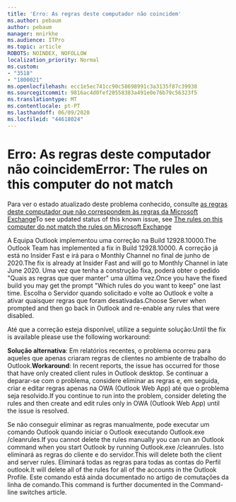 ```yaml
---
title: 'Erro: As regras deste computador não coincidem'
ms.author: pebaum
author: pebaum
manager: mnirkhe
ms.audience: ITPro
ms.topic: article
ROBOTS: NOINDEX, NOFOLLOW
localization_priority: Normal
ms.custom:
- "3518"
- "1800021"
ms.openlocfilehash: ecc1e5ec741cc90c58698991c3a3135f87c39938
ms.sourcegitcommit: 9816ac4d0fef20558383a491e0e76b79c56323f5
ms.translationtype: MT
ms.contentlocale: pt-PT
ms.lasthandoff: 06/09/2020
ms.locfileid: "44618024"
---
```

# <a name="error-the-rules-on-this-computer-do-not-match"></a><span data-ttu-id="8d7ba-102">Erro: As regras deste computador não coincidem</span><span class="sxs-lookup"><span data-stu-id="8d7ba-102">Error: The rules on this computer do not match</span></span>

<span data-ttu-id="8d7ba-103">Para ver o estado atualizado deste problema conhecido, consulte [as regras deste computador que não correspondem às regras da Microsoft Exchange](https://support.office.com/article/d032e037-b224-429e-b325-633afde9b5f0)</span><span class="sxs-lookup"><span data-stu-id="8d7ba-103">To see updated status of this known issue, see [The rules on this computer do not match the rules on Microsoft Exchange](https://support.office.com/article/d032e037-b224-429e-b325-633afde9b5f0)</span></span>

<span data-ttu-id="8d7ba-104">A Equipa Outlook implementou uma correção na Build 12928.10000.</span><span class="sxs-lookup"><span data-stu-id="8d7ba-104">The Outlook Team has implemented a fix in Build 12928.10000.</span></span> <span data-ttu-id="8d7ba-105">A correção já está no Insider Fast e irá para o Monthly Channel no final de junho de 2020.</span><span class="sxs-lookup"><span data-stu-id="8d7ba-105">The fix is already at Insider Fast and will go to Monthly Channel in late June 2020.</span></span> <span data-ttu-id="8d7ba-106">Uma vez que tenha a construção fixa, poderá obter o pedido "Quais as regras que quer manter" uma última vez.</span><span class="sxs-lookup"><span data-stu-id="8d7ba-106">Once you have the fixed build you may get the prompt "Which rules do you want to keep" one last time.</span></span> <span data-ttu-id="8d7ba-107">Escolha o Servidor quando solicitado e volte ao Outlook e volte a ativar quaisquer regras que foram desativadas.</span><span class="sxs-lookup"><span data-stu-id="8d7ba-107">Choose Server when prompted and then go back in Outlook and re-enable any rules that were disabled.</span></span>

<span data-ttu-id="8d7ba-108">Até que a correção esteja disponível, utilize a seguinte solução:</span><span class="sxs-lookup"><span data-stu-id="8d7ba-108">Until the fix is available please use the following workaround:</span></span>

<span data-ttu-id="8d7ba-109">**Solução alternativa**: Em relatórios recentes, o problema ocorreu para aqueles que apenas criaram regras de clientes no ambiente de trabalho do Outlook.</span><span class="sxs-lookup"><span data-stu-id="8d7ba-109">**Workaround**: In recent reports, the issue has occurred for those that have only created client rules in Outlook desktop.</span></span> <span data-ttu-id="8d7ba-110">Se continuar a deparar-se com o problema, considere eliminar as regras e, em seguida, criar e editar regras apenas na OWA (Outlook Web App) até que o problema seja resolvido.</span><span class="sxs-lookup"><span data-stu-id="8d7ba-110">If you continue to run into the problem, consider deleting the rules and then create and edit rules only in OWA (Outlook Web App) until the issue is resolved.</span></span>

<span data-ttu-id="8d7ba-111">Se não conseguir eliminar as regras manualmente, pode executar um comando Outlook quando iniciar o Outlook executando Outlook.exe /cleanrules.</span><span class="sxs-lookup"><span data-stu-id="8d7ba-111">If you cannot delete the rules manually you can run an Outlook command when you start Outlook by running Outlook.exe /cleanrules.</span></span> <span data-ttu-id="8d7ba-112">Isto eliminará as regras do cliente e do servidor.</span><span class="sxs-lookup"><span data-stu-id="8d7ba-112">This will delete both the client and server rules.</span></span> <span data-ttu-id="8d7ba-113">Eliminará todas as regras para todas as contas do Perfil outlook.</span><span class="sxs-lookup"><span data-stu-id="8d7ba-113">It will delete all of the rules for all of the accounts in the Outlook Profile.</span></span> <span data-ttu-id="8d7ba-114">Este comando está ainda documentado no artigo de comutações da linha de comando.</span><span class="sxs-lookup"><span data-stu-id="8d7ba-114">This command is further documented in the Command-line switches  article.</span></span>
